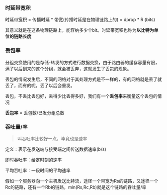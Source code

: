 ### 时延带宽积

时延带宽积 = 传播时延 * 带宽(传播时延是在物理链路上的) = dprop * R (bits)

其意义就是在这条物理链路上，能容纳多少个bit。时延带宽积也称为**以比特为单位的链路长度**



### 丢包率

分组交换使用的是存储-转发的方式进行数据交换，由于路由器的缓存容量有限，满了以后到来的这个分组，就会被丢弃，这就发生了丢包的现象。

丢包的情况发生后，不同的网络对于其处理方式是不一样的，有的网络就是丢了就丢了，而有的呢，丢了以后会重发。

丢包，不丢比丢包好，丢得少比丢得多好，我们有一个**丢包率**来衡量这个丢包的情况

**丢包率** = 丢包数/已发分组总数



### 吞吐量/率

> 叫吞吐率比较好一点，毕竟也是速率

定义：表示在发送端与接受端之间传送数据速率(b/s)

即时吞吐率：给定时刻的速率

平均吞吐率：一段时间的平均速率

假如一个服务器向一个主机发送比特流，途径一个带宽为Rs的链路，又途径一个Rc的链路，还有一个Rb的链路，min(Rs,Rc,Rb)就是这个链路的吞吐量/率